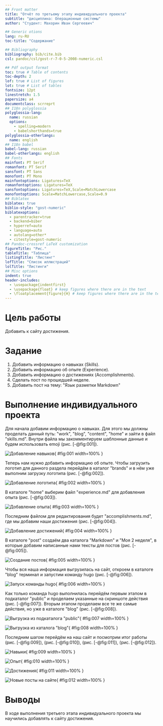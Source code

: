 ```yaml
---
## Front matter
title: "Отчёт по третьему этапу индивидуального проекта"
subtitle: "дисциплина: Операционные системы"
author: "Студент: Махорин Иван Сергеевич"

## Generic otions
lang: ru-RU
toc-title: "Содержание"

## Bibliography
bibliography: bib/cite.bib
csl: pandoc/csl/gost-r-7-0-5-2008-numeric.csl

## Pdf output format
toc: true # Table of contents
toc-depth: 2
lof: true # List of figures
lot: true # List of tables
fontsize: 12pt
linestretch: 1.5
papersize: a4
documentclass: scrreprt
## I18n polyglossia
polyglossia-lang:
  name: russian
  options:
	- spelling=modern
	- babelshorthands=true
polyglossia-otherlangs:
  name: english
## I18n babel
babel-lang: russian
babel-otherlangs: english
## Fonts
mainfont: PT Serif
romanfont: PT Serif
sansfont: PT Sans
monofont: PT Mono
mainfontoptions: Ligatures=TeX
romanfontoptions: Ligatures=TeX
sansfontoptions: Ligatures=TeX,Scale=MatchLowercase
monofontoptions: Scale=MatchLowercase,Scale=0.9
## Biblatex
biblatex: true
biblio-style: "gost-numeric"
biblatexoptions:
  - parentracker=true
  - backend=biber
  - hyperref=auto
  - language=auto
  - autolang=other*
  - citestyle=gost-numeric
## Pandoc-crossref LaTeX customization
figureTitle: "Рис."
tableTitle: "Таблица"
listingTitle: "Листинг"
lofTitle: "Список иллюстраций"
lolTitle: "Листинги"
## Misc options
indent: true
header-includes:
  - \usepackage{indentfirst}
  - \usepackage{float} # keep figures where there are in the text
  - \floatplacement{figure}{H} # keep figures where there are in the text
---
```


# Цель работы

Добавить к сайту достижения.

# Задание

1. Добавить информацию о навыках (Skills).
2. Добавить информацию об опыте (Experience).
3. Добавить информацию о достижениях (Accomplishments).
4. Сделать пост по прошедшей неделе.
6. Добавить пост на тему: "Язык разметки Markdown"

# Выполнение индивидуального проекта

Для начала добавим информацию о навыках. Для этого мы должны проделать данный путь: "work", "blog", "content", "home" и зайти в файл "skills.md". Внутри файла мы закомментируем шаблонные данные и будем использовать emoji (рис. [-@fig:001]).

![Добавление навыков](image/1.png){ #fig:001 width=100% }

Теперь нам нужно добавить информацию об опыте. Чтобы загрузить логотип для данного раздела перейдём в каталог "brands" и в нём уже выполним загрузку логотипа (рис. [-@fig:002]).

![Добавление логотипа](image/2.png){ #fig:002 width=100% }

В каталоге "home" выберим файл "experience.md" для добавления опыта (рис. [-@fig:003]).

![Добавление опыта](image/3.png){ #fig:003 width=100% }

Последним файлом для редактирования будет "accomplishments.md", где мы добавим наши достижения (рис. [-@fig:004]).

![Добавление достижений](image/4.png){ #fig:004 width=100% }

В каталоге "post" создаём два каталога "Markdown" и "Моя 2 неделя", в которые добавим написанные нами тексты для постов (рис. [-@fig:005]).

![Создание постов](image/5.png){ #fig:005 width=100% }

Чтобы вся наша информация выгрузилась на сайт, откроем в каталоге "blog" терминал и запустим команду hugo (рис. [-@fig:006]).

![Запуск команды hugo](image/6.png){ #fig:006 width=100% }

Как только команда hugo выполнилась перейдём первым этапом в подкаталог "public" и проделаем указанные на скриншоте действия (рис. [-@fig:007]). Вторым этапом проделаем все те же самые действия, но уже в каталоге "blog" (рис. [-@fig:008]).

![Выгрузка из подкаталога "public"](image/7.png){ #fig:007 width=100% }
	
![Выгрузка из каталога "blog"](image/8.png){ #fig:008 width=100% }

Последним шагом перейдём на наш сайт и посмотрим итог работы (рис. [-@fig:009]), (рис. [-@fig:010]), (рис. [-@fig:011]), (рис. [-@fig:012]).

![Навыки](image/9.png){ #fig:009 width=100% }

![Опыт](image/10.png){ #fig:010 width=100% }

![Достижения](image/11.png){ #fig:011 width=100% }

![Новые посты на сайте](image/12.png){ #fig:012 width=100% }

# Выводы

В ходе выполнения третьего этапа индивидуального проекта мы научились добавлять к сайту достижения.
